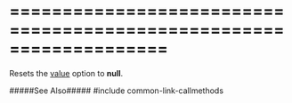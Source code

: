===================================================================
===================================================================

<!--shortDescription-->
Resets the [value]({basewidgetpath}/Configuration/#value) option to **null**.
<!--/shortDescription-->

<!--fullDescription-->
#####See Also#####
#include common-link-callmethods
<!--/fullDescription-->